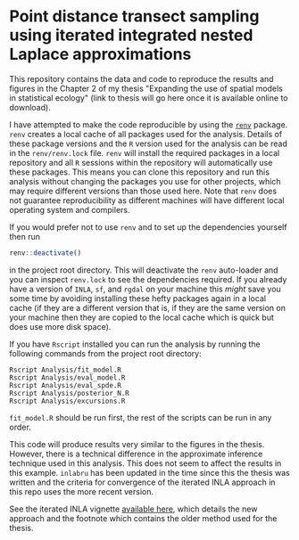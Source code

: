 # Point distance transect sampling using iterated integrated nested Laplace approximations

This repository contains the data and code to reproduce the results and figures in the Chapter 2 of my thesis "Expanding the use of spatial models in statistical ecology" (link to thesis will go here once it is available online to download).

I have attempted to make the code reproducible
by using the [`renv`](https://github.com/rstudio/renv/) package.  `renv` creates a local cache of all packages used for the analysis.
Details of these package versions and the `R` version used for the analysis can be read in the `renv/renv.lock` file. `renv` will install the required packages in a local repository and all `R` sessions within the repository will automatically use these packages.  This means you can clone this repository and run this analysis without changing the packages you use for other projects, which may require different versions than those used here. Note that `renv` does not guarantee reproducibility as different machines will have different local operating system and compilers.

If you would prefer not to use `renv` and to set up the dependencies yourself then run 
```R
renv::deactivate()
```
in the project root directory.  This will deactivate the `renv` auto-loader and you can inspect `renv.lock` to see the dependencies required.  If you already have a version of `INLA`, `sf`, and `rgdal` on your machine this *might* save you some time by avoiding installing these hefty packages again in a local cache (if they are a different version that is, if they are the same version on your machine then they are copied to the local cache which is quick but does use more disk space).

If you have `Rscript` installed you can run the analysis by running the following commands from the project root directory:

```
Rscript Analysis/fit_model.R
Rscript Analysis/eval_model.R
Rscript Analysis/eval_spde.R
Rscript Analysis/posterior_N.R
Rscript Analysis/excursions.R
```

`fit_model.R` should be run first, the rest of the scripts can be run in any order.

This code will produce results very similar to the figures in the thesis.  However, there is a technical difference in the approximate inference technique used in this analysis. This does not seem to affect the results in this example.  `inlabru` has been updated in the time since this the thesis was written and the criteria for convergence of the iterated INLA approach in this repo uses the more recent version. 

See the iterated INLA vignette [available here](https://inlabru-org.github.io/inlabru/articles/method.html), which details the new approach and the footnote which contains the older method used for the thesis.
